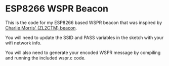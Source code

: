 

# ESP8266 WSPR Beacon

This is the code for my ESP8266 based WSPR beacon that was inspired by [Charlie Morris' (ZL2CTM) beacon](https://www.youtube.com/watch?v=XfJd6Lmjy9g).

You will need to update the SSID and PASS variables in the sketch with your wifi network info. 

You will also need to generate your encoded WSPR message by compiling and running the included wspr.c code.

